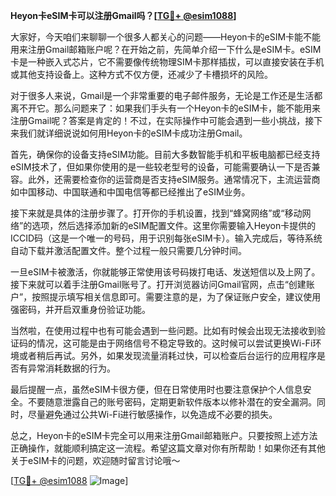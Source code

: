 **Heyon卡eSIM卡可以注册Gmail吗？[[TG💪+ @esim1088](https://t.me/s/esim1088)]**

大家好，今天咱们来聊聊一个很多人都关心的问题——Heyon卡的eSIM卡能不能用来注册Gmail邮箱账户呢？在开始之前，先简单介绍一下什么是eSIM卡。eSIM卡是一种嵌入式芯片，它不需要像传统物理SIM卡那样插拔，可以直接安装在手机或其他支持设备上。这种方式不仅方便，还减少了卡槽损坏的风险。

对于很多人来说，Gmail是一个非常重要的电子邮件服务，无论是工作还是生活都离不开它。那么问题来了：如果我们手头有一个Heyon卡的eSIM卡，能不能用来注册Gmail呢？答案是肯定的！不过，在实际操作中可能会遇到一些小挑战，接下来我们就详细说说如何用Heyon卡的eSIM卡成功注册Gmail。

首先，确保你的设备支持eSIM功能。目前大多数智能手机和平板电脑都已经支持eSIM技术了，但如果你使用的是一些较老型号的设备，可能需要确认一下是否兼容。此外，还需要检查你的运营商是否支持eSIM服务。通常情况下，主流运营商如中国移动、中国联通和中国电信等都已经推出了eSIM业务。

接下来就是具体的注册步骤了。打开你的手机设置，找到“蜂窝网络”或“移动网络”的选项，然后选择添加新的eSIM配置文件。这里你需要输入Heyon卡提供的ICCID码（这是一个唯一的号码，用于识别每张eSIM卡）。输入完成后，等待系统自动下载并激活配置文件。整个过程一般只需要几分钟时间。

一旦eSIM卡被激活，你就能够正常使用该号码拨打电话、发送短信以及上网了。接下来就可以着手注册Gmail账号了。打开浏览器访问Gmail官网，点击“创建账户”，按照提示填写相关信息即可。需要注意的是，为了保证账户安全，建议使用强密码，并开启双重身份验证功能。

当然啦，在使用过程中也有可能会遇到一些问题。比如有时候会出现无法接收到验证码的情况，这可能是由于网络信号不稳定导致的。这时候可以尝试更换Wi-Fi环境或者稍后再试。另外，如果发现流量消耗过快，可以检查后台运行的应用程序是否有异常消耗数据的行为。

最后提醒一点，虽然eSIM卡很方便，但在日常使用时也要注意保护个人信息安全。不要随意泄露自己的账号密码，定期更新软件版本以修补潜在的安全漏洞。同时，尽量避免通过公共Wi-Fi进行敏感操作，以免造成不必要的损失。

总之，Heyon卡的eSIM卡完全可以用来注册Gmail邮箱账户。只要按照上述方法正确操作，就能顺利搞定这一流程。希望这篇文章对你有所帮助！如果你还有其他关于eSIM卡的问题，欢迎随时留言讨论哦～

[[TG💪+ @esim1088](https://t.me/s/esim1088) ![Image](https://i.postimg.cc/4NQfJmqS/Snipaste-2025-05-13-00-14-12.png)]